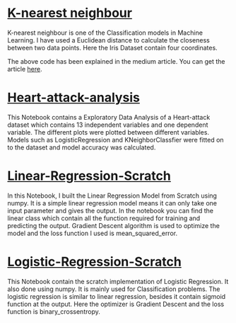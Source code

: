 # [K-nearest neighbour](https://github.com/Annamalaisaravanan/Machine-Learning/blob/master/k-means%20neighbour.py) 

  K-nearest neighbour is one of the Classification models in Machine Learning. I have used a Euclidean distance to calculate the closeness between two data points. Here the Iris Dataset contain four coordinates.
   
   The above code has been explained in the medium article. You can get the article [here](https://saravananannamalai4871.medium.com/k-means-neighbour-from-scratch-in-python-11c9ffc0e834).
   
   
# [Heart-attack-analysis](https://github.com/Annamalaisaravanan/Machine-Learning/blob/master/Heart_attack_analysis.ipynb)
         
  This Notebook contains a Exploratory Data Analysis of a Heart-attack dataset which contains 13 independent variables and one dependent variable. The different plots were plotted between different variables. Models such as LogisticRegression and KNeighborClassfier were fitted on to the dataset and model accuracy was calculated.
  
# [Linear-Regression-Scratch](https://github.com/Annamalaisaravanan/Machine-Learning/blob/master/Linear_Regression_Scratch.ipynb)

In this Notebook, I built the Linear Regression Model from Scratch using numpy. It is a simple linear regression model means it can only take one input parameter and gives the output. In the notebook you can find the linear class which contain all the function required for training and predicting the output. Gradient Descent algorithm is used to optimize the model and the loss function I used is mean_squared_error.

# [Logistic-Regression-Scratch](https://github.com/Annamalaisaravanan/Machine-Learning/blob/master/Logistic_Regression_Scratch.ipynb)

This Notebook contain the scratch implementation of Logistic Regression. It also done using numpy. It is mainly used for Classification problems. The logistic regression is similar to linear regression, besides it contain sigmoid function at the output.  Here the optimizer is Gradient Descent and the loss function is binary_crossentropy.
